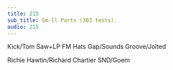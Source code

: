 ```yaml
---
title: 215
sub_title: Sm-ll Parts (303 tests).
audio: 215
---
```


Kick/Tom
Saw+LP
FM Hats
Gap/Sounds
Groove/Jolted

Richie Hawtin/Richard Chartier
SND/Goem